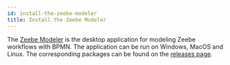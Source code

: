```yaml
---
id: install-the-zeebe-modeler
title: Install the Zeebe Modeler
---
```


The [Zeebe Modeler](https://github.com/zeebe-io/zeebe-modeler) is the desktop application for modeling Zeebe workflows with BPMN. The application can be run on Windows, MacOS and Linux. The corresponding packages can be found on the [releases page](https://github.com/zeebe-io/zeebe-modeler/releases).
